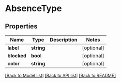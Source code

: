 # AbsenceType

## Properties

 Name        | Type       | Description | Notes      
-------------|------------|-------------|------------
 **label**   | **string** |             | [optional] 
 **blocked** | **bool**   |             | [optional] 
 **color**   | **string** |             | [optional] 

[[Back to Model list]](../../README.md#documentation-for-models) [[Back to API list]](../../README.md#documentation-for-api-endpoints) [[Back to README]](../../README.md)


